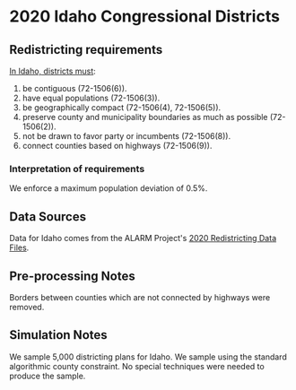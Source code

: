 # 2020 Idaho Congressional Districts

## Redistricting requirements
[In Idaho, districts must](https://legislature.idaho.gov/statutesrules/idstat/Title72/T72CH15/SECT72-1506/):

1. be contiguous (72-1506(6)).
1. have equal populations (72-1506(3)).
1. be geographically compact (72-1506(4), 72-1506(5)).
1. preserve county and municipality boundaries as much as possible (72-1506(2)).
1. not be drawn to favor party or incumbents (72-1506(8)).
1. connect counties based on highways (72-1506(9)).


### Interpretation of requirements
We enforce a maximum population deviation of 0.5%.

## Data Sources
Data for Idaho comes from the ALARM Project's [2020 Redistricting Data Files](https://alarm-redist.github.io/posts/2021-08-10-census-2020/).

## Pre-processing Notes
Borders between counties which are not connected by highways were removed.

## Simulation Notes
We sample 5,000 districting plans for Idaho.
We sample using the standard algorithmic county constraint.
No special techniques were needed to produce the sample.
